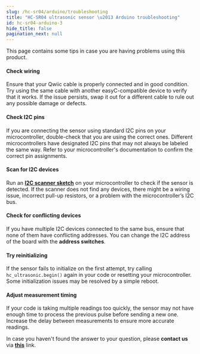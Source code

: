```yaml
---
slug: /hc-sr04/arduino/troubleshooting
title: "HC-SR04 ultrasonic sensor \u2013 Arduino troubleshooting"
id: hc-sr04-arduino-3
hide_title: false
pagination_next: null
---
```

This page contains some tips in case you are having problems using this product.

<ExpandableSection title="My sensor won't initialize!">

#### Check wiring
Ensure that your Qwiic cable is properly connected and in good condition. Try using the same cable with another easyC-compatible device to verify that it works. If the issue persists, swap it out for a different cable to rule out any possible damage or defects.

#### Check I2C pins
If you are connecting the sensor using standard I2C pins on your microcontroller, double-check that you are using the correct ones. Different microcontrollers have designated I2C pins that may not always be labeled the same way. Refer to your microcontroller's documentation to confirm the correct pin assignments.

#### Scan for I2C devices
Run an [**I2C scanner sketch**](https://github.com/SolderedElectronics/Soldered-Hacky-Codes/tree/main/I2C_Scanner) on your microcontroller to check if the sensor is detected. If the scanner does not find any devices, there might be a wiring issue, incorrect pull-up resistors, or a problem with the microcontroller’s I2C bus.

#### Check for conflicting devices
If you have multiple I2C devices connected to the same bus, ensure that none of them have conflicting addresses. You can change the I2C address of the board with the **address switches**.

#### Try reinitializing
If the sensor fails to initialize on the first attempt, try calling `hc_ultrasonic.begin()` again in your code or resetting your microcontroller. Some initialization issues may be resolved by a simple reboot.

</ExpandableSection>

<ExpandableSection title="My sensor gives inaccurate readings!">

#### Adjust measurement timing
If your code is taking multiple readings too quickly, the sensor may not have enough time to process the previous pulse before sending a new one. Increase the delay between measurements to ensure more accurate readings.

</ExpandableSection>

<InfoBox>In case you haven't found the answer to your question, please **contact us** via [**this**](https://soldered.com/contact/) link.</InfoBox>